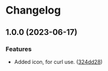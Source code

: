 # Changelog

## 1.0.0 (2023-06-17)


### Features

* Added icon, for curl use. ([324dd28](https://github.com/SirStig/fortnite-deck/commit/324dd28c39d3d2fa40c4b24a26f491a2a93177ed))
